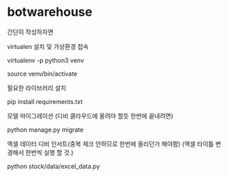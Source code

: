 # botwarehouse

간단히 작성하자면

virtualen 설치 및 가상환경 접속

virtualenv -p python3 venv 

source venv/bin/activate

필요한 라이브러리 설치

pip install requirements.txt

모델 마이그레이션 (디비 클라우드에 올려야 할듯 한번에 끝내려면)

python manage.py migrate

엑셀 데이터 디비 인서트(중복 체크 안하므로 한번에 올리던가 해야함)
(엑셀 타이틀 변경해서 한번씩 실행 할 것.)

python stock/data/excel_data.py
